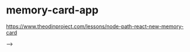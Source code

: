 # memory-card-app

https://www.theodinproject.com/lessons/node-path-react-new-memory-card

<!--

https://api.artic.edu/docs/#images
https://www.artic.edu/iiif/2/2d484387-2509-5e8e-2c43-22f9981972eb/full/843,/0/default.jpg


gh-pages:

-add "base" (gh repo name)to vite.config.js

export default defineConfig({
    plugins: [react()],
    base: "/memory-card-app"
})

-add "homepage" to package.json

{
  "name": "memory-card-app",
  "homepage": "https://joshuagmartin.github.io/memory-card-app",

-run: npm install gh-pages
-add "predeploy": "npm run build" to package.json
-add "deploy": "gh-pages -d dist" to package.json

    "predeploy": "npm run build",
    "deploy": "gh-pages -d dist"

-run:
    git add .
    git commit -m "gh-pages commit"
    git push origin main
    npm run deploy



-->

-->
